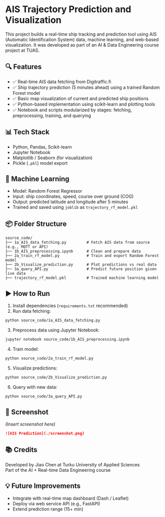 
# AIS Trajectory Prediction and Visualization

This project builds a real-time ship tracking and prediction tool using AIS (Automatic Identification System) data, machine learning, and web-based visualization. It was developed as part of an AI & Data Engineering course project at TUAS.

## 🔍 Features

- ✅ Real-time AIS data fetching from Digitraffic.fi
- ✅ Ship trajectory prediction (5 minutes ahead) using a trained Random Forest model
- ✅ Basic map visualization of current and predicted ship positions
- ✅ Python-based implementation using scikit-learn and plotting tools
- ✅ Notebook and scripts modularized by stages: fetching, preprocessing, training, and querying

## 📊 Tech Stack

- Python, Pandas, Scikit-learn
- Jupyter Notebook
- Matplotlib / Seaborn (for visualization)
- Pickle (`.pkl`) model export

## 🧠 Machine Learning

- Model: Random Forest Regressor
- Input: ship coordinates, speed, course over ground (COG)
- Output: predicted latitude and longitude after 5 minutes
- Trained and saved using `joblib` as `trajectory_rf_model.pkl`

## 📦 Folder Structure

```
source_code/
├── 1a_AIS_data_fetching.py         # Fetch AIS data from source (e.g., MQTT or API)
├── 1b_AIS_preprocessing.ipynb      # Clean and prepare data
├── 2a_train_rf_model.py            # Train and export Random Forest model
├── 2b_Visualize_prediction.py      # Plot predictions vs real data
├── 3a_query_API.py                 # Predict future position given live data
├── trajectory_rf_model.pkl         # Trained machine learning model
```

## ▶️ How to Run

1. Install dependencies (`requirements.txt` recommended)
2. Run data fetching:  
```bash
python source_code/1a_AIS_data_fetching.py
```
3. Preprocess data using Jupyter Notebook:  
```bash
jupyter notebook source_code/1b_AIS_preprocessing.ipynb
```
4. Train model:  
```bash
python source_code/2a_train_rf_model.py
```
5. Visualize predictions:  
```bash
python source_code/2b_Visualize_prediction.py
```
6. Query with new data:  
```bash
python source_code/3a_query_API.py
```

## 📍 Screenshot

*(Insert screenshot here)*  
```markdown
![AIS Prediction](./screenshot.png)
```

## 📚 Credits

Developed by Jiao Chen at Turku University of Applied Sciences  
Part of the AI + Real-time Data Engineering course

## 💡 Future Improvements

- Integrate with real-time map dashboard (Dash / Leaflet)
- Deploy via web service API (e.g., FastAPI)
- Extend prediction range (15+ min)
